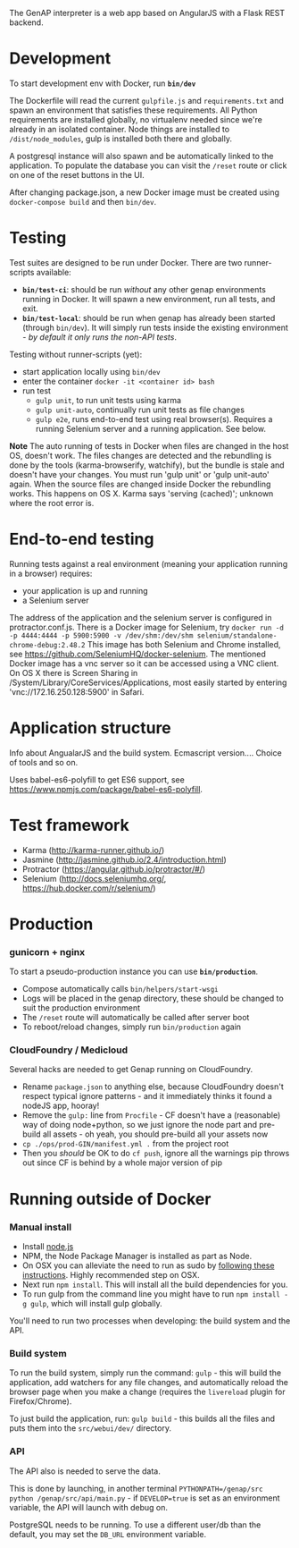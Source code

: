 The GenAP interpreter is a web app based on AngularJS with a Flask REST backend.

# Development

To start development env with Docker, run **`bin/dev`**

The Dockerfile will read the current `gulpfile.js` and `requirements.txt` and spawn an environment that satisfies these requirements. All Python requirements are installed globally, no virtualenv needed since we're already in an isolated container. Node things are installed to `/dist/node_modules`, gulp is installed both there and globally.

A postgresql instance will also spawn and be automatically linked to the application. To populate the database you can visit the `/reset` route or click on one of the reset buttons in the UI.

After changing package.json, a new Docker image must be created using `docker-compose build` and then `bin/dev`.
# Testing

Test suites are designed to be run under Docker. There are two runner-scripts available:

- **`bin/test-ci`**: should be run *without* any other genap environments running in Docker. It will spawn a new environment, run all tests, and exit.
- **`bin/test-local`**: should be run when genap has already been started (through `bin/dev`). It will simply run tests inside the existing environment - *by default it only runs the non-API tests*.

Testing without runner-scripts (yet):

- start application locally using `bin/dev`
- enter the container `docker -it <container id> bash`
- run test
    - `gulp unit`, to run unit tests using karma
    - `gulp unit-auto`, continually run unit tests as file changes
    - `gulp e2e`, runs end-to-end test using real browser(s). Requires a running Selenium server and a running application. See below.

**Note** The auto running of tests in Docker when files are changed in the host OS, doesn't work. The files
changes are detected and the rebundling is done by the tools (karma-browserify, watchify), but the bundle is stale and doesn't have
your changes. You must run 'gulp unit' or 'gulp unit-auto' again. When the source files are changed inside
Docker the rebundling works. This happens on OS X. Karma says 'serving (cached)'; unknown where the root error is.

# End-to-end testing
Running tests against a real environment (meaning your application running in a browser) requires:
- your application is up and running
- a Selenium server

The address of the application and the selenium server is configured in protractor.conf.js.
There is a Docker image for Selenium, try `docker run -d -p 4444:4444 -p 5900:5900 -v /dev/shm:/dev/shm selenium/standalone-chrome-debug:2.48.2`
This image has both Selenium and Chrome installed, see https://github.com/SeleniumHQ/docker-selenium.
The mentioned Docker image has a vnc server so it can be accessed using a VNC client. On OS X there is Screen Sharing in /System/Library/CoreServices/Applications,
most easily started by entering 'vnc://172.16.250.128:5900' in Safari.



# Application structure
Info about AngualarJS and the build system. Ecmascript version.... Choice of tools and so on.

Uses babel-es6-polyfill to get ES6 support, see https://www.npmjs.com/package/babel-es6-polyfill.


# Test framework
- Karma (http://karma-runner.github.io/)
- Jasmine (http://jasmine.github.io/2.4/introduction.html)
- Protractor (https://angular.github.io/protractor/#/)
- Selenium (http://docs.seleniumhq.org/, https://hub.docker.com/r/selenium/)

# Production

### gunicorn + nginx

To start a pseudo-production instance you can use **`bin/production`**.

- Compose automatically calls `bin/helpers/start-wsgi`
- Logs will be placed in the genap directory, these should be changed to suit the production environment
- The `/reset` route will automatically be called after server boot
- To reboot/reload changes, simply run `bin/production` again

### CloudFoundry / Medicloud

Several hacks are needed to get Genap running on CloudFoundry.

- Rename `package.json` to anything else, because CloudFoundry doesn't respect typical ignore patterns - and it immediately thinks it found a nodeJS app, hooray!
- Remove the `gulp:` line from `Procfile` - CF doesn't have a (reasonable) way of doing node+python, so we just ignore the node part and pre-build all assets - oh yeah, you should pre-build all your assets now
- `cp ./ops/prod-GIN/manifest.yml .` from the project root
- Then you *should* be OK to do `cf push`, ignore all the warnings pip throws out since CF is behind by a whole major version of pip


# Running outside of Docker

### Manual install

 - Install [node.js](https://nodejs.org/download/)
 - NPM, the Node Package Manager is installed as part as Node.
 - On OSX you can alleviate the need to run as sudo by [following these instructions](https://github.com/sindresorhus/guides/blob/master/npm-global-without-sudo.md). Highly recommended step on OSX.
 - Next run `npm install`. This will install all the build dependencies for you.
 - To run gulp from the command line you might have to run `npm install -g gulp`, which will install gulp globally.

You'll need to run two processes when developing: the build system and the API.

### Build system

To run the build system, simply run the command: `gulp` - this will build the application, add watchers for any file changes, and automatically reload the browser page when you make a change (requires the `livereload` plugin for Firefox/Chrome).

To just build the application, run: `gulp build` - this builds all the files and puts them into the `src/webui/dev/` directory.

### API

The API also is needed to serve the data.

This is done by launching, in another terminal `PYTHONPATH=/genap/src python /genap/src/api/main.py` - if `DEVELOP=true` is set as an environment variable, the API will launch with debug on.

PostgreSQL needs to be running. To use a different user/db than the default, you may set the `DB_URL` environment variable.
